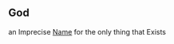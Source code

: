 ## God  
an Imprecise [Name](https://github.com/Az-Net/AZ-Curriculum/blob/main/Naming.md) for the only thing that Exists

